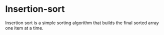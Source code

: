 # Insertion-sort
Insertion sort is a simple sorting algorithm that builds the final sorted array one item at a time.
